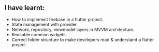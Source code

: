 ## I have learnt:

*  How to implement firebase in a flutter project.
*  State management with provider.
*  Network, repository, viewmodel layers in MVVM architecture.
*  Reusable common widgets.
*  Correct folder structure to make developers read & understand a flutter project.

